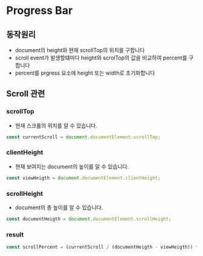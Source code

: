 # Progress Bar

## 동작원리

-   document의 height와 현재 scrollTop의 위치를 구합니다
-   scroll event가 발생할떄마다 height와 scrolTop의 값을 비교하여 percent를 구합니다
-   percent를 prgress 요소에 height 또는 width로 초기화합니다

## Scroll 관련

### scrollTop

-   현재 스크롤의 위치를 알 수 있습니다.

```js
const currentScroll = document.documentElement.scrollTop;
```

### clientHeight

-   현재 보여지는 document의 높이를 알 수 있습니다.

```js
const viewHeigth = document.documentElement.clientHeight;
```

### scrollHeight

-   document의 총 높이를 알 수 있습니다.

```js
const documentHeigth = document.documentElement.scrollHeight;
```

### result

```js
const scrollPercent = (currentScroll / (documentHeigth - viewHeigth)) * 100;
```
